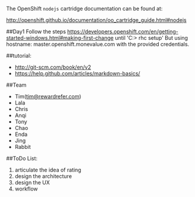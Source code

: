 The OpenShift `nodejs` cartridge documentation can be found at:

http://openshift.github.io/documentation/oo_cartridge_guide.html#nodejs

##Day1
Follow the steps
https://developers.openshift.com/en/getting-started-windows.html#making-first-change
until 'C:\> rhc setup'
But using hostname:  master.openshift.monevalue.com
with the provided credentials.


##tutorial:
* http://git-scm.com/book/en/v2
* https://help.github.com/articles/markdown-basics/

##Team
- Tim(tim@rewardrefer.com)
- Lala
- Chris
- Anqi
- Tony
- Chao
- Enda
- Jing 
- Rabbit

##ToDo List:
1. articulate the idea of rating
2. design the architecture
3. design the UX
4. workflow
